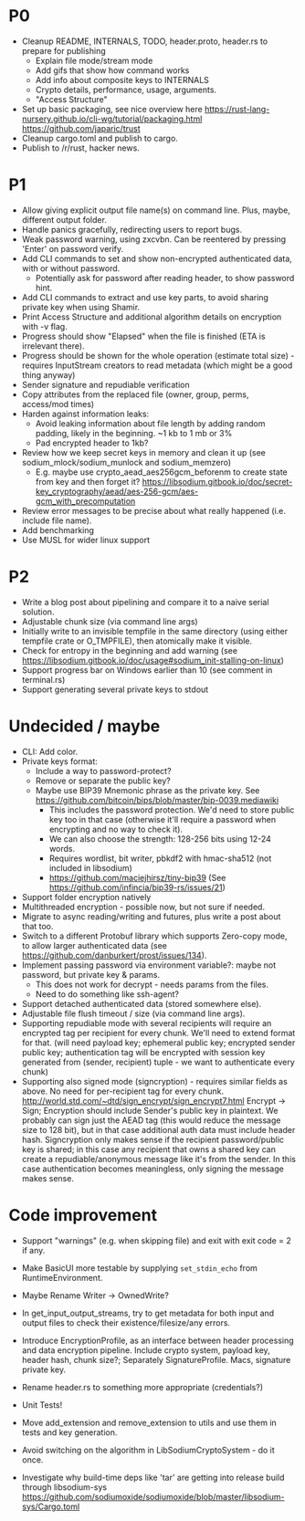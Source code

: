 # P0
 * Cleanup README, INTERNALS, TODO, header.proto, header.rs to prepare for publishing
   * Explain file mode/stream mode
   * Add gifs that show how command works
   * Add info about composite keys to INTERNALS
   * Crypto details, performance, usage, arguments.
   * "Access Structure"
 * Set up basic packaging, see nice overview here https://rust-lang-nursery.github.io/cli-wg/tutorial/packaging.html
   https://github.com/japaric/trust
 * Cleanup cargo.toml and publish to cargo.
 * Publish to /r/rust, hacker news.
 
# P1
 * Allow giving explicit output file name(s) on command line. Plus, maybe, different output folder. 
 * Handle panics gracefully, redirecting users to report bugs.
 * Weak password warning, using zxcvbn. Can be reentered by pressing 'Enter' on password verify.
 * Add CLI commands to set and show non-encrypted authenticated data, with or without password.
   * Potentially ask for password after reading header, to show password hint.
 * Add CLI commands to extract and use key parts, to avoid sharing private key when using Shamir.
 * Print Access Structure and additional algorithm details on encryption with -v flag.
 * Progress should show "Elapsed" when the file is finished (ETA is irrelevant there).
 * Progress should be shown for the whole operation (estimate total size) - requires InputStream creators to read 
   metadata (which might be a good thing anyway)
 * Sender signature and repudiable verification
 * Copy attributes from the replaced file (owner, group, perms, access/mod times)
 * Harden against information leaks:
   * Avoid leaking information about file length by adding random padding, likely in the beginning. ~1 kb to 1 mb or 3%
   * Pad encrypted header to 1kb?
 * Review how we keep secret keys in memory and clean it up (see sodium_mlock/sodium_munlock and sodium_memzero)
   * E.g. maybe use crypto_aead_aes256gcm_beforenm to create state from key and then forget it?
     https://libsodium.gitbook.io/doc/secret-key_cryptography/aead/aes-256-gcm/aes-gcm_with_precomputation
 * Review error messages to be precise about what really happened (i.e. include file name).
 * Add benchmarking
 * Use MUSL for wider linux support

# P2
 * Write a blog post about pipelining and compare it to a naive serial solution.
 * Adjustable chunk size (via command line args)
 * Initially write to an invisible tempfile in the same directory (using either tempfile crate or O_TMPFILE), then
   atomically make it visible.
 * Check for entropy in the beginning and add warning (see https://libsodium.gitbook.io/doc/usage#sodium_init-stalling-on-linux)
 * Support progress bar on Windows earlier than 10 (see comment in terminal.rs)
 * Support generating several private keys to stdout
 
# Undecided / maybe
 * CLI: Add color.
 * Private keys format:
   * Include a way to password-protect?
   * Remove or separate the public key?
   * Maybe use BIP39 Mnemonic phrase as the private key. See https://github.com/bitcoin/bips/blob/master/bip-0039.mediawiki       
     * This includes the password protection. We'd need to store public key too in that case (otherwise it'll require
       a password when encrypting and no way to check it).
     * We can also choose the strength: 128-256 bits using 12-24 words.
     * Requires wordlist, bit writer, pbkdf2 with hmac-sha512 (not included in libsodium)
     * https://github.com/maciejhirsz/tiny-bip39  (See https://github.com/infincia/bip39-rs/issues/21)
 * Support folder encryption natively
 * Multithreaded encryption - possible now, but not sure if needed.
 * Migrate to async reading/writing and futures, plus write a post about that too.
 * Switch to a different Protobuf library which supports Zero-copy mode, to allow larger authenticated data
   (see https://github.com/danburkert/prost/issues/134).
 * Implement passing password via environment variable?: maybe not password, but private key & params.
    * This does not work for decrypt - needs params from the files.
    * Need to do something like ssh-agent? 
 * Support detached authenticated data (stored somewhere else).
 * Adjustable file flush timeout / size (via command line args).
 * Supporting repudiable mode with several recipients will require an encrypted tag per recipient for every
   chunk. We'll need to extend format for that.
   (will need payload key; ephemeral public key; encrypted sender public key; authentication tag will be encrypted
    with session key generated from (sender, recipient) tuple - we want to authenticate every chunk)
 * Supporting also signed mode (signcryption) - requires similar fields as above. No need for per-recipient tag for
   every chunk. http://world.std.com/~dtd/sign_encrypt/sign_encrypt7.html
   Encrypt -> Sign; Encryption should include Sender's public key in plaintext. We probably can sign just the AEAD tag
   (this would reduce the message size to 128 bit), but in that case additional auth data must include header hash.
   Signcryption only makes sense if the recipient password/public key is shared; in this case any recipient that owns
   a shared key can create a repudiable/anonymous message like it's from the sender. In this case authentication becomes
   meaningless, only signing the message makes sense.

# Code improvement
 * Support "warnings" (e.g. when skipping file) and exit with exit code = 2 if any. 

 * Make BasicUI more testable by supplying `set_stdin_echo` from RuntimeEnvironment.
      
 * Maybe Rename Writer -> OwnedWrite?

 * In get_input_output_streams, try to get metadata for both input and output files to check their existence/filesize/any errors. 
 
 * Introduce EncryptionProfile, as an interface between header processing and data encryption pipeline. 
   Include crypto system, payload key, header hash, chunk size?; Separately SignatureProfile. Macs, signature private key.
 * Rename header.rs to something more appropriate (credentials?)
 * Unit Tests!
 * Move add_extension and remove_extension to utils and use them in tests and key generation.
 * Avoid switching on the algorithm in LibSodiumCryptoSystem - do it once.
 * Investigate why build-time deps like 'tar' are getting into release build through libsodium-sys
   https://github.com/sodiumoxide/sodiumoxide/blob/master/libsodium-sys/Cargo.toml